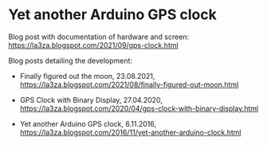 # Yet another Arduino GPS clock

Blog post with documentation of hardware and screen: https://la3za.blogspot.com/2021/09/gps-clock.html

Blog posts detailing the development:

- Finally figured out the moon,  23.08.2021, https://la3za.blogspot.com/2021/08/finally-figured-out-moon.html
  
- GPS Clock with Binary Display, 27.04.2020, https://la3za.blogspot.com/2020/04/gps-clock-with-binary-display.html
  
- Yet another Arduino GPS clock,  6.11.2016, https://la3za.blogspot.com/2016/11/yet-another-arduino-clock.html
